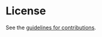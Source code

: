 # License

See the
[guidelines for contributions](https://github.com/intarchboard/draft-iab-rfc4053bis/blob/main/CONTRIBUTING.md).
